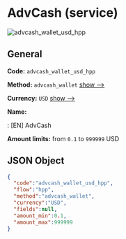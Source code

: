 
# AdvCash (service) 
![advcash_wallet_usd_hpp](https://static.openfintech.io/payment_methods/advcash_wallet_usd_hpp/logo.svg?w=400&c=v0.59.26#w200)  

## General 
 
**Code:** `advcash_wallet_usd_hpp` 
 
**Method:** `advcash_wallet` 
 [show -->](/payment-methods/advcash_wallet/) 
 
**Currency:** `USD` [show -->](/currencies/USD/) 
 
**Name:** 
 
:	[EN] AdvCash 
 
**Amount limits:** from `0.1` to `999999` USD 

## JSON Object 

```json
{
  "code":"advcash_wallet_usd_hpp",
  "flow":"hpp",
  "method":"advcash_wallet",
  "currency":"USD",
  "fields":null,
  "amount_min":0.1,
  "amount_max":999999
}
```  
